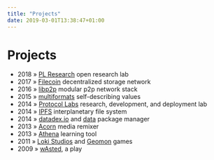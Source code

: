 ```yaml
---
title: "Projects"
date: 2019-03-01T13:38:47+01:00
---
```


# Projects


- 2018 &raquo; [PL Research](https://github.com/protocol/research) open research lab
- 2017 &raquo; [Filecoin](https://filecoin.io) decentralized storage network
- 2016 &raquo; [libp2p](https://libp2p.io) modular p2p network stack
- 2015 &raquo; [multiformats](https://multiformats.io) self-describing values
- 2014 &raquo; [Protocol Labs](https://protocol.ai) research, development, and deployment lab
- 2014 &raquo; [IPFS](https://ipfs.io) interplanetary file system
- 2014 &raquo; [datadex.io](http://datadex.io)</a> and [data](http://github.com/jbenet/data) package manager
- 2013 &raquo; [Acorn](http://acorn.athena.ai) media remixer
- 2013 &raquo; [Athena](http://athena.ai) learning tool
- 2011 &raquo; [Loki Studios](http://www.crunchbase.com/company/loki-studios) and [Geomon](http://www.youtube.com/watch?v=zX2OLdZtC5U) games
- 2009 &raquo; [wAsted](http://jbenet.github.io/wAsted), a play
